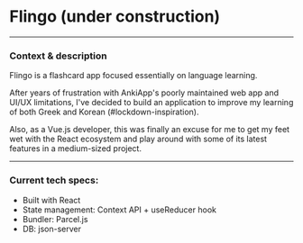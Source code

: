 # Flingo (under construction)

---

### Context & description

Flingo is a flashcard app focused essentially on language learning.

After years of frustration with AnkiApp's poorly maintained web app and UI/UX limitations, I've decided to build an application to improve my learning of both Greek and Korean (#lockdown-inspiration).

Also, as a Vue.js developer, this was finally an excuse for me to get my feet wet with the React ecosystem and play around with some of its latest features in a medium-sized project.

---

### Current tech specs:

- Built with React
- State management: Context API + useReducer hook
- Bundler: Parcel.js
- DB: json-server
